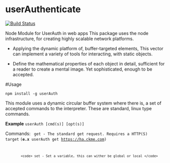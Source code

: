 # userAuthenticate
[![Build Status](https://travis-ci.org/ArcanaMagus/userAuthenticate.svg?branch=userAuth)](https://travis-ci.org/ArcanaMagus/userAuthenticate)


Node Module for UserAuth in web apps
  This package uses the node infrastructure, for
  creating highly scalable network platforms. 
  
  - Applying the dynamic platform of, buffer-targeted elements,
  This vector can implement a variety of tools for interacting,
  with static objects.
  
  - Define the mathematical properties of each object in detail,
  sufficient for a reader to create a mental image. Yet sophisticated,
  enough to be accepted. 

#Usage
 
 <code>npm install -g userAuth</code>
  
  This module uses a dynamic circular buffer system where there is,
  a set of accepted commands to the interpreter. These are standard,
  linux type commands.
  
  **Example**
  <code>userAuth [cmd(s)] [opt(s)] </code>
  
  Commands: <code> get - The standard get request. Requires a HTTP(S) target</code>
            <code>(**e.x** userAuth get https://ha.ckme.com) 
            
            <code> set - Set a variable, this can wither be global or local </code>
  
